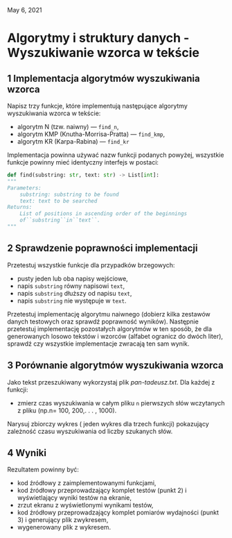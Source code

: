 May 6, 2021
# Algorytmy i struktury danych - Wyszukiwanie wzorca w tekście

## 1  Implementacja algorytmów wyszukiwania wzorca
Napisz trzy funkcje, które implementują następujące algorytmy wyszukiwania wzorca w tekście:
- algorytm N (tzw. naiwny) — `find_n`,
- algorytm KMP (Knutha-Morrisa-Pratta) — `find_kmp`,
- algorytm KR (Karpa-Rabina) — `find_kr`

Implementacja powinna używać nazw funkcji podanych powyżej, wszystkie funkcje powinny mieć identyczny interfejs w postaci:
```python
def find(substring: str, text: str) -> List[int]:
"""
Parameters:
    substring: substring to be found
    text: text to be searched
Returns:
    List of positions in ascending order of the beginnings
    of``substring``in``text``.
"""
```
## 2  Sprawdzenie poprawności implementacji
Przetestuj wszystkie funkcje dla przypadków brzegowych:
- pusty jeden lub oba napisy wejściowe,
- napis `substring` równy napisowi `text`,
- napis `substring` dłuższy od napisu `text`,
- napis `substring` nie występuje w `text`.

Przetestuj implementację algorytmu naiwnego (dobierz kilka zestawów danych testowych oraz sprawdź poprawność wyników). Następnie przetestuj implementację pozostałych algorytmów w ten sposób, że dla generowanych losowo tekstów i wzorców (alfabet ogranicz do dwóch liter), sprawdź czy wszystkie implementacje zwracają ten sam wynik.

## 3  Porównanie algorytmów wyszukiwania wzorca
Jako tekst przeszukiwany wykorzystaj plik *pan-tadeusz.txt*. Dla każdej z funkcji:
- zmierz czas wyszukiwania w całym pliku `n` pierwszych słów wczytanych z pliku (np.n= 100, 200,. . . , 1000).

Narysuj zbiorczy wykres ( jeden wykres dla trzech funkcji) pokazujący zależność czasu wyszukiwania od liczby szukanych słów.

## 4  Wyniki
Rezultatem powinny być:
- kod źródłowy z zaimplementowanymi funkcjami,
- kod źródłowy przeprowadzający komplet testów (punkt 2) i wyświetlający wyniki testów na ekranie,
- zrzut ekranu z wyświetlonymi wynikami testów,
- kod źródłowy przeprowadzający komplet pomiarów wydajności (punkt 3) i generujący plik zwykresem,
- wygenerowany plik z wykresem.
